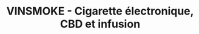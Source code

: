 ---
title: "VINSMOKE - Cigarette électronique, CBD et infusion"
url: /paris/vinsmoke-cigarette-electronique-cbd-et-infusion/
shop: e-cigarette
---